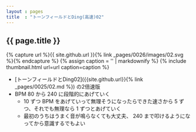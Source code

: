 ```yaml
---
layout : pages
title  : "トーンフィールドとDing(高速)02"
---
```


## {{ page.title }}

{% capture url %}{{ site.github.url }}{% link _pages/0026/images/02.svg %}{% endcapture %}
{% assign caption = '' | markdownify %}
{% include thumbnail.html url=url caption=caption %}

* [トーンフィールドとDing02]({{site.github.url}}{% link _pages/0025/02.md %}) の2倍速版
* BPM 80 から 240 に段階的にあげていく
  * 10 ずつ BPM をあげていって無理そうになったらできた速さから 5 ずつ、それでも無理なら 1 ずつとあげていく
  * 最初のうちはうまく音が鳴らなくても大丈夫、 240 まで叩けるようになってから意識するでもよい